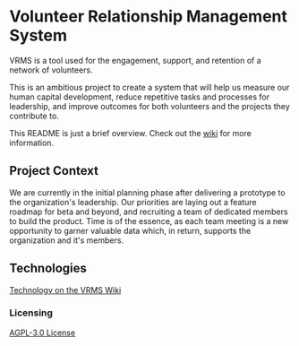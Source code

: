 # Volunteer Relationship Management System

VRMS is a tool used for the engagement, support, and retention of a network of volunteers.

This is an ambitious project to create a system that will help us measure our human capital development, reduce repetitive tasks and processes for leadership, and improve outcomes for both volunteers and the projects they contribute to.

This README is just a brief overview. Check out the [wiki](https://github.com/hackforla/VRMS/wiki/Introduction) for more information.

## Project Context

We are currently in the initial planning phase after delivering a prototype to the organization's leadership. Our priorities are laying out a feature roadmap for beta and beyond, and recruiting a team of dedicated members to build the product. Time is of the essence, as each team meeting is a new opportunity to garner valuable data which, in return, supports the organization and it's members.

## Technologies

[Technology on the VRMS Wiki](https://github.com/hackforla/VRMS/wiki/Technology)


### Licensing

[AGPL-3.0 License](https://github.com/hackforla/VRMS/blob/development/LICENSE)
